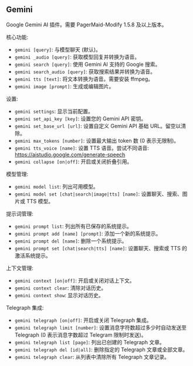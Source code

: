 ## Gemini

Google Gemini AI 插件。需要 PagerMaid-Modify 1.5.8 及以上版本。

核心功能:
- `gemini [query]`: 与模型聊天 (默认)。
- `gemini _audio [query]`: 获取模型回复并转换为语音。
- `gemini search [query]`: 使用 Gemini AI 支持的 Google 搜索。
- `gemini search_audio [query]`: 获取搜索结果并转换为语音。
- `gemini tts [text]`: 将文本转换为语音。需要安装 ffmpeg。
- `gemini image [prompt]`: 生成或编辑图片。

设置:
- `gemini settings`: 显示当前配置。
- `gemini set_api_key [key]`: 设置您的 Gemini API 密钥。
- `gemini set_base_url [url]`: 设置自定义 Gemini API 基础 URL。留空以清除。
- `gemini max_tokens [number]`: 设置最大输出 token 数 (0 表示无限制)。
- `gemini tts_voice [name]`: 设置 TTS 语音。尝试不同语音: https://aistudio.google.com/generate-speech
- `gemini collapse [on|off]`: 开启或关闭折叠引用。

模型管理:
- `gemini model list`: 列出可用模型。
- `gemini model set [chat|search|image|tts] [name]`: 设置聊天、搜索、图片或 TTS 模型。

提示词管理:
- `gemini prompt list`: 列出所有已保存的系统提示。
- `gemini prompt add [name] [prompt]`: 添加一个新的系统提示。
- `gemini prompt del [name]`: 删除一个系统提示。
- `gemini prompt set [chat|search|tts] [name]`: 设置聊天、搜索或 TTS 的激活系统提示。

上下文管理:
- `gemini context [on|off]`: 开启或关闭对话上下文。
- `gemini context clear`: 清除对话历史。
- `gemini context show`: 显示对话历史。

Telegraph 集成:
- `gemini telegraph [on|off]`: 开启或关闭 Telegraph 集成。
- `gemini telegraph limit [number]`: 设置消息字符数超过多少时自动发送至 Telegraph (0 表示消息字数超过 Telegram 限制时发送)。
- `gemini telegraph list [page]`: 列出已创建的 Telegraph 文章。
- `gemini telegraph del [id|all]`: 删除指定的 Telegraph 文章或全部文章。
- `gemini telegraph clear`: 从列表中清除所有 Telegraph 文章记录。

